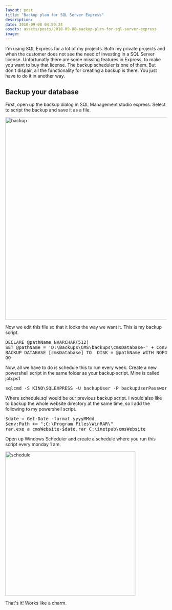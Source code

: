 ```yaml
---
layout: post
title: "Backup plan for SQL Server Express"
description:
date: 2010-09-08 04:59:24
assets: assets/posts/2010-09-08-backup-plan-for-sql-server-express
image: 
---
```


<p>I'm using SQL Express for a lot of my projects. Both my private projects and when the customer does not see the need of investing in a SQL Server license.  Unfortunatly there are some missing features in Express, to make you want to buy that license. The backup scheduler is one of them. But don't dispair, all the functionality for creating a backup is there. You just have to do it in another way.</p>
<h2>Backup your database</h2>
<p>First, open up the backup dialog in SQL Management studio express. Select to script the backup and save it as a file.</p>
<p><img class="alignnone size-full wp-image-880" title="backup" src="http://litemedia.info/media/Default/Mint/backup.png" width="703" height="631" /></p>
<p>Now we edit this file so that it looks the way we want it. This is my backup script.</p>
<pre class="brush:sql">DECLARE @pathName NVARCHAR(512) 
SET @pathName = 'D:\Backups\CMS\backups\cmsDatabase-' + Convert(varchar(8), GETDATE(), 112) + '.bak' 
BACKUP DATABASE [cmsDatabase] TO  DISK = @pathName WITH NOFORMAT, NOINIT,  NAME = N'cmsDatabase-Full Database Backup', SKIP, NOREWIND, NOUNLOAD,  STATS = 10
GO
</pre>
<p>Now, all we have to do is schedule this to run every week. Create a new powershell script in the same folder as your backup script. Mine is called job.ps1</p>
<pre name="code" class="brush:powershell">sqlcmd -S KINO\SQLEXPRESS -U backupUser -P backupUserPassword -i schedule.sql</pre>
<p>Where schedule.sql would be our previous backup script. I would also like to backup the whole website directory at the same time, so I add the following to my powershell script.</p>
<pre name="code" class="brush:powershell">$date = Get-Date -format yyyyMMdd
$env:Path += ";C:\Program Files\WinRAR\"
rar.exe a cmsWebsite-$date.rar C:\inetpub\cmsWebsite</pre>
<p>Open up Windows Scheduler and create a schedule where you run this script every monday 1 am.</p>
<p><img src="http://litemedia.info/media/Default/Mint/schedule.png" title="schedule" width="406" height="449" class="alignnone size-full wp-image-882" /></p>
<p>That's it! Works like a charm.</p>
